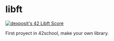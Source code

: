 # libft
[![dexposit's 42 Libft Score](https://badge42.vercel.app/api/v2/cl2hrwxk3011709jppzcysckf/project/2467110)](https://github.com/JaeSeoKim/badge42)

First proyect in 42school, make your own library.
